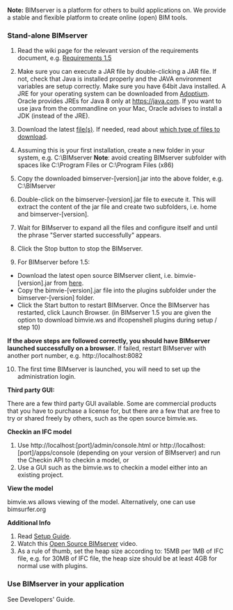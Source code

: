 **Note:** BIMserver is a platform for others to build applications on. We provide a stable and flexible platform to create online (open) BIM tools.

### **Stand-alone BIMserver**

1. Read the wiki page for the relevant version of the requirements document, e.g. [Requirements 1.5](Requirements-1.5)

2. Make sure you can execute a JAR file by double-clicking a JAR file. If not, check that Java is installed properly and the JAVA environment variables are setup correctly. Make sure you have 64bit Java installed.  A JRE for your operating system can be downloaded from [Adoptium](https://adoptium.net/de/temurin/releases/?package=jre&os=any). Oracle provides JREs for Java 8 only at <https://java.com>. If you want to use java from the commandline on your Mac, Oracle advises to install a JDK (instead of the JRE).

3. Download the latest [file(s)](https://github.com/opensourceBIM/BIMserver/releases). If needed, read about [which type of files to download](Download).

4. Assuming this is your first installation, create a new folder in your system, e.g. C:\BIMserver
**Note**: avoid creating BIMserver subfolder with spaces like C:\Program Files or C:\Program Files (x86)

5. Copy the downloaded bimserver-[version].jar into the above folder, e.g. C:\BIMserver

6. Double-click on the bimserver-[version].jar file to execute it. This will extract the content of the jar file and create two subfolders, i.e. home and bimserver-[version].

7. Wait for BIMserver to expand all the files and configure itself and until the phrase "Server started successfully" appears.

8. Click the Stop button to stop the BIMserver.

9. For BIMserver before 1.5: 
- Download the latest open source BIMserver client, i.e. bimvie-[version].jar from [here](https://github.com/opensourceBIM/bimvie.ws/releases).
- Copy the bimvie-[version].jar file into the plugins subfolder under the bimserver-[version] folder.
- Click the Start button to restart BIMserver. Once the BIMserver has restarted, click Launch Browser.
(in BIMserver 1.5 you are given the option to download bimvie.ws and ifcopenshell plugins during setup / step 10)

**If the above steps are followed correctly, you should have BIMserver launched successfully on a browser.** If failed, restart BIMserver with another port number, e.g. http://localhost:8082

10. The first time BIMserver is launched, you will need to set up the administration login.


**Third party GUI:**

There are a few third party GUI available. Some are commercial products that you have to purchase a license for, but there are a few that are free to try or shared freely by others, such as the open source bimvie.ws. 

**Checkin an IFC model**

1. Use http://localhost:[port]/admin/console.html or http://localhost:[port]/apps/console (depending on your version of BIMserver) and run the Checkin API to checkin a model, or
2. Use a GUI such as the bimvie.ws to checkin a model either into an existing project.

**View the model**

bimvie.ws allows viewing of the model. Alternatively, one can use bimsurfer.org

**Additional Info**

1. Read [Setup Guide](Setup).
2. Watch this [Open Source BIMserver](http://www.youtube.com/watch?v=greB5jHi6JQ) video.
3. As a rule of thumb, set the heap size according to: 15MB per 1MB of IFC file, e.g. for 30MB of IFC file, the heap size should be at least 4GB for normal use with plugins.

### **Use BIMserver in your application**

See Developers' Guide.
